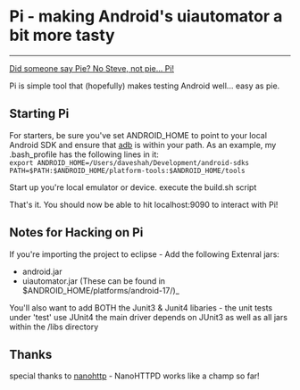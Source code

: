 Pi - making Android's uiautomator a bit more tasty
===========
------------------
[Did someone say Pie? No Steve, not pie... Pi!](http://www.youtube.com/watch?v=Mfr7xG6smhU)

Pi is simple tool that (hopefully) makes testing Android well... easy as pie.

Starting Pi
------------------
For starters, be sure you've set ANDROID_HOME to point to your local Android SDK and ensure that [adb](http://developer.android.com/tools/help/adb.html) is within your path.
As an example, my .bash_profile has the following lines in it:  
`export ANDROID_HOME=/Users/daveshah/Development/android-sdks`  
`PATH=$PATH:$ANDROID_HOME/platform-tools:$ANDROID_HOME/tools`  

Start up you're local emulator or device. 
execute the build.sh script

That's it. You should now be able to hit localhost:9090 to interact with Pi!


Notes for Hacking on Pi
-------------------
If you're importing the project to eclipse - 
Add the following Extenral jars:  
* android.jar  
* uiautomator.jar
(These can be found in $ANDROID_HOME/platforms/android-17/)_

You'll also want to add BOTH the Junit3 & Junit4 libaries - the unit tests under 'test' use JUnit4
the main driver depends on JUnit3 as well as all jars within the /libs directory

Thanks
-------------------
special thanks to [nanohttp](https://github.com/elonen/nanohttpd) - NanoHTTPD works like a champ so far! 

